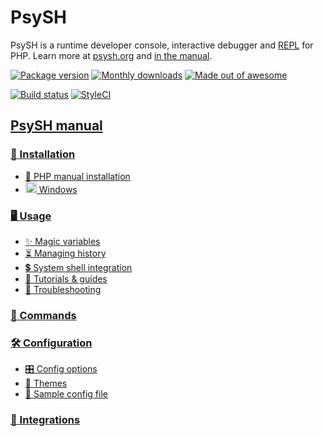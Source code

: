 # PsySH

PsySH is a runtime developer console, interactive debugger and [REPL](https://en.wikipedia.org/wiki/Read%E2%80%93eval%E2%80%93print_loop) for PHP. Learn more at [psysh.org](http://psysh.org/) and [in the manual](https://github.com/bobthecow/psysh/wiki/Home).

[![Package version](https://img.shields.io/packagist/v/psy/psysh.svg?style=flat-square)](https://packagist.org/packages/psy/psysh)
[![Monthly downloads](http://img.shields.io/packagist/dm/psy/psysh.svg?style=flat-square)](https://packagist.org/packages/psy/psysh)
[![Made out of awesome](https://img.shields.io/badge/made_out_of_awesome-✓-brightgreen.svg?style=flat-square)](http://psysh.org)

[![Build status](https://img.shields.io/github/actions/workflow/status/bobthecow/psysh/tests.yml?branch=main&style=flat-square)](https://github.com/bobthecow/psysh/actions?query=branch:main)
[![StyleCI](https://styleci.io/repos/4549925/shield)](https://styleci.io/repos/4549925)

<a id="downloading-the-manual"></a>

## [PsySH manual](https://github.com/bobthecow/psysh/wiki/Home)

### [💾 Installation](https://github.com/bobthecow/psysh/wiki/Installation)

- [📕 PHP manual installation](https://github.com/bobthecow/psysh/wiki/PHP-manual)
- <a class="internal present" href="https://github.com/bobthecow/psysh/wiki/Windows"><img src="https://user-images.githubusercontent.com/53660/40878809-407e8368-664b-11e8-8455-f11602c41dfe.png" width="18"> Windows</a>

### [🖥 Usage](https://github.com/bobthecow/psysh/wiki/Usage)

- [✨ Magic variables](https://github.com/bobthecow/psysh/wiki/Magic-variables)
- [⏳ Managing history](https://github.com/bobthecow/psysh/wiki/History)
- [💲 System shell integration](https://github.com/bobthecow/psysh/wiki/Shell-integration)
- [🎥 Tutorials & guides](https://github.com/bobthecow/psysh/wiki/Tutorials)
- [🐛 Troubleshooting](https://github.com/bobthecow/psysh/wiki/Troubleshooting)

### [📢 Commands](https://github.com/bobthecow/psysh/wiki/Commands)

### [🛠 Configuration](https://github.com/bobthecow/psysh/wiki/Configuration)

- [🎛 Config options](https://github.com/bobthecow/psysh/wiki/Config-options)
- [🎨 Themes](https://github.com/bobthecow/psysh/wiki/Themes)
- [📄 Sample config file](https://github.com/bobthecow/psysh/wiki/Sample-config)

### [🔌 Integrations](https://github.com/bobthecow/psysh/wiki/Integrations)
